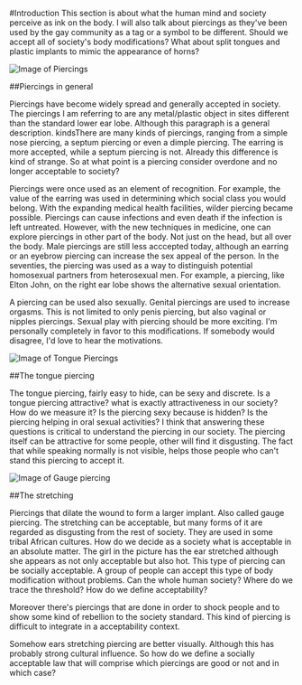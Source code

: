 #Introduction
This section is about what the human mind and society perceive as ink on the body. 
I will also talk about piercings as they've been used by the gay community as a tag or a symbol to be different.
Should we accept all of society's body modifications? What about split tongues and  plastic implants to mimic the appearance of horns?

![Image of Piercings](https://em.wattpad.com/9f90ae3b92f15afbc9a0ce97176634d71bfe9579/68747470733a2f2f73332e616d617a6f6e6177732e636f6d2f776174747061642d6d656469612d736572766963652f53746f7279496d6167652f6a65497951617465364376636f773d3d2d3239373836323137362e313436613834313030366634333566373134363539333634373031382e6a7067?s=fit&w=1280&h=1280)

##Piercings in general  

Piercings have become widely spread and generally accepted in society. The piercings I am referring to are any metal/plastic object in sites different than the standard lower ear lobe. Although this paragraph is a general description. kindsThere are many kinds of piercings, ranging from a simple nose piercing, a septum piercing or even a dimple piercing. The earring is more accepted, while a septum piercing is not. Already this difference is kind of strange. So at what point is a piercing consider overdone and no longer acceptable to society?

Piercings were once used as an element of recognition. For example, the value of the earring was used in determining which social
class you would belong. With the expanding medical health facilities, wilder piercing became possible.
Piercings can cause infections and even death if the infection is left untreated.
However, with the new techniques in medicine, one can explore piercings in other part of the body.
Not just on the head, but all over the body. Male piercings are still less acccepted today, although an earring or an eyebrow piercing can increase the sex appeal of the person. In the seventies, the piercing was used as a way to distinguish potential homosexual partners from heterosexual men. For example, a piercing, like Elton John, on the right ear lobe shows the alternative sexual orientation.

A piercing can be used also sexually. Genital piercings are used to increase orgasms. 
This is not limited to only penis piercing, but also vaginal or nipples piercings. Sexual play with piercing should be more exciting. 
I'm personally completely in favor to this modifications. If somebody would disagree, I'd love to hear the motivations.

![Image of Tongue Piercings](https://em.wattpad.com/890202f2765600de772cccbf4875e3388d64a6a4/68747470733a2f2f73332e616d617a6f6e6177732e636f6d2f776174747061642d6d656469612d736572766963652f53746f7279496d6167652f6146795758796c446c4d4a334a413d3d2d3239373836323137362e313436616535313363623964646634333736333730373733353335392e6a7067?s=fit&w=1280&h=1280)

##The tongue piercing

The tongue piercing, fairly easy to hide, can be sexy and discrete. Is a tongue piercing attractive? what is exactly attractiveness
in our society? How do we measure it? Is the piercing sexy because is hidden? Is the piercing helping in oral sexual activities? 
I think that answering these questions is critical to understand the piercing in our society.
The piercing itself can be attractive for some people, other will find it disgusting. The fact that while speaking normally
is not visible, helps those people who can't stand this piercing to accept it. 

![Image of Gauge piercing](https://em.wattpad.com/e1bfd2e513272e59b53f593674a9c956463ffd3f/68747470733a2f2f73332e616d617a6f6e6177732e636f6d2f776174747061642d6d656469612d736572766963652f53746f7279496d6167652f677679626161374c6c30723176413d3d2d3239373836323137362e313436613834653837343135353861653137343932343836343739362e6a7067?s=fit&w=1280&h=1280)

##The stretching

Piercings that dilate the wound to form a larger implant. Also called gauge piercing. The stretching can be acceptable,
but many forms of it are regarded as disgusting from the rest of society. They are used in some tribal African cultures.
How do we decide as a society what is acceptable in an absolute matter. The girl in the picture has the ear stretched although
she appears as not only acceptable but also hot. This type of piercing can be socially acceptable.
A group of people can accept this type of body modification without problems. Can the whole human society?
Where do we trace the threshold? How do we define acceptability?

Moreover there's piercings that are done in order to shock people and to show some kind of rebellion to the society standard.
This kind of piercing is difficult to integrate in a acceptability context. 

Somehow ears stretching piercing are better visually. Although this has probably strong cultural influence.
So how do we define a socially acceptable law that will comprise which piercings are good or not and in which case?

